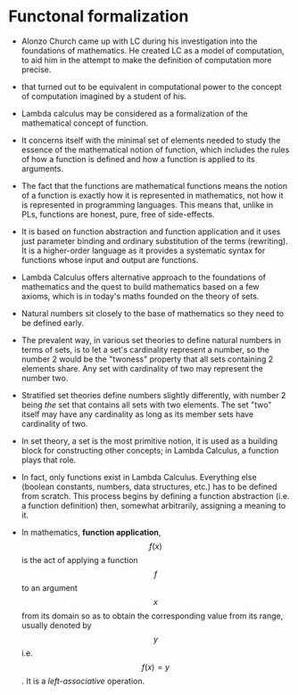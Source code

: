# Functonal formalization

* Alonzo Church came up with LC during his investigation into the foundations of mathematics. He created LC as a model of computation, to aid him in the attempt to make the definition of computation more precise.

* that turned out to be equivalent in computational power to the concept of computation imagined by a student of his.

* Lambda calculus may be considered as a formalization of the mathematical concept of function.

* It concerns itself with the minimal set of elements needed to study the essence of the mathematical notion of function, which includes the rules of how a function is defined and how a function is applied to its arguments.

* The fact that the functions are mathematical functions means the notion of a function is exactly how it is represented in mathematics, not how it is represented in programming languages. This means that, unlike in PLs, functions are honest, pure, free of side-effects.

* It is based on function abstraction and function application and it uses just parameter binding and ordinary substitution of the terms (rewriting). It is a higher-order language as it provides a systematic syntax for functions whose input and output are functions.

* Lambda Calculus offers alternative approach to the foundations of mathematics and the quest to build mathematics based on a few axioms, which is in today's maths founded on the theory of sets.

* Natural numbers sit closely to the base of mathematics so they need to be defined early.

* The prevalent way, in various set theories to define natural numbers in terms of sets, is to let a set's cardinality represent a number, so the number 2 would be the "twoness" property that all sets containing 2 elements share. Any set with cardinality of two may represent the number two.

* Stratified set theories define numbers slightly differently, with number 2 being *the* set that contains all sets with two elements. The set "two" itself may have any cardinality as long as its member sets have cardinality of two.

* In set theory, a set is the most primitive notion, it is used as a building block for constructing other concepts; in Lambda Calculus, a function plays that role.

* In fact, only functions exist in Lambda Calculus. Everything else (boolean constants, numbers, data structures, etc.) has to be defined from scratch. This process begins by defining a function abstraction (i.e. a function definition) then, somewhat arbitrarily, assigning a meaning to it.

* In mathematics, **function application**, $$f(x)$$ is the act of applying a function $$f$$ to an argument $$x$$ from its domain so as to obtain the corresponding value from its range, usually denoted by $$y$$ i.e. $$f(x)=y$$. It is a *left-associative* operation.
